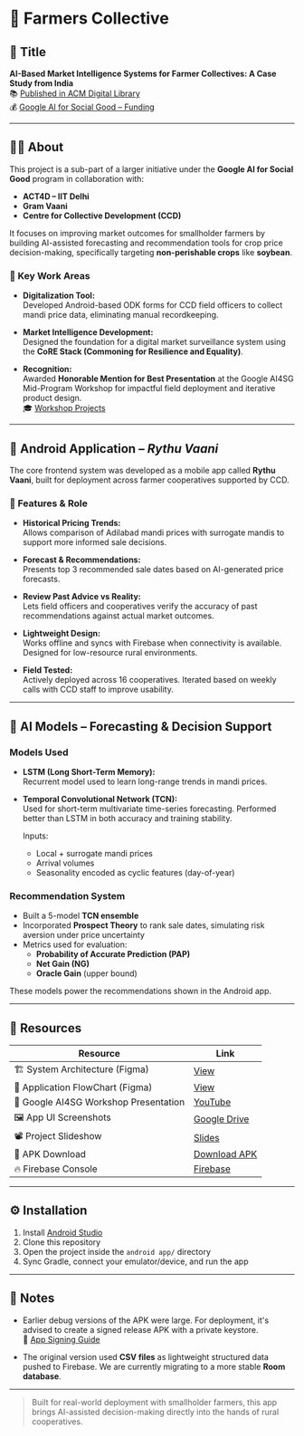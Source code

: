 # 🌾 Farmers Collective

## 📘 Title  
**AI-Based Market Intelligence Systems for Farmer Collectives: A Case Study from India**  
📚 [Published in ACM Digital Library](https://dl.acm.org/doi/10.1145/3609262)  
💰 [Google AI for Social Good – Funding](https://drive.google.com/file/d/1pkqTaaMOIHWkB5ayBQtXoK61rBnOsAx0/view)

---

## 🧑‍🔬 About

This project is a sub-part of a larger initiative under the **Google AI for Social Good** program in collaboration with:

- **ACT4D – IIT Delhi**
- **Gram Vaani**
- **Centre for Collective Development (CCD)**

It focuses on improving market outcomes for smallholder farmers by building AI-assisted forecasting and recommendation tools for crop price decision-making, specifically targeting **non-perishable crops** like **soybean**.

### 🔨 Key Work Areas

- **Digitalization Tool:**  
  Developed Android-based ODK forms for CCD field officers to collect mandi price data, eliminating manual recordkeeping.

- **Market Intelligence Development:**  
  Designed the foundation for a digital market surveillance system using the **CoRE Stack (Commoning for Resilience and Equality)**.

- **Recognition:**  
  Awarded **Honorable Mention for Best Presentation** at the Google AI4SG Mid-Program Workshop for impactful field deployment and iterative product design.  
  🎓 [Workshop Projects](https://sites.google.com/view/aiforsocialgoodworkshop/2021-projects/ai4sg-workshop-7-10-feb-22)

---

## 📱 Android Application – *Rythu Vaani*

The core frontend system was developed as a mobile app called **Rythu Vaani**, built for deployment across farmer cooperatives supported by CCD.

### 🔧 Features & Role

- **Historical Pricing Trends:**  
  Allows comparison of Adilabad mandi prices with surrogate mandis to support more informed sale decisions.

- **Forecast & Recommendations:**  
  Presents top 3 recommended sale dates based on AI-generated price forecasts.

- **Review Past Advice vs Reality:**  
  Lets field officers and cooperatives verify the accuracy of past recommendations against actual market outcomes.

- **Lightweight Design:**  
  Works offline and syncs with Firebase when connectivity is available. Designed for low-resource rural environments.

- **Field Tested:**  
  Actively deployed across 16 cooperatives. Iterated based on weekly calls with CCD staff to improve usability.

---

## 🧠 AI Models – Forecasting & Decision Support

### Models Used

- **LSTM (Long Short-Term Memory):**  
  Recurrent model used to learn long-range trends in mandi prices.

- **Temporal Convolutional Network (TCN):**  
  Used for short-term multivariate time-series forecasting. Performed better than LSTM in both accuracy and training stability.

  Inputs:
  - Local + surrogate mandi prices
  - Arrival volumes
  - Seasonality encoded as cyclic features (day-of-year)

### Recommendation System

- Built a 5-model **TCN ensemble**
- Incorporated **Prospect Theory** to rank sale dates, simulating risk aversion under price uncertainty
- Metrics used for evaluation:
  - **Probability of Accurate Prediction (PAP)**
  - **Net Gain (NG)**
  - **Oracle Gain** (upper bound)

These models power the recommendations shown in the Android app.

---

## 🔗 Resources

| Resource                            | Link |
|-------------------------------------|------|
| 🏗️ System Architecture (Figma)          | [View](https://www.figma.com/file/FxrJba3VazzLoQwDRo8qkZ/CCD-App) |
| 🔁 Application FlowChart (Figma)       | [View](https://www.figma.com/file/XqE6NrQ4jf9Hglowd6YjBA/FlowChart) |
| 🎥 Google AI4SG Workshop Presentation | [YouTube](https://www.youtube.com/watch?v=CBejp1uK55c&t=1835s) |
| 🖼️ App UI Screenshots                 | [Google Drive](https://drive.google.com/file/d/1Lhp8tbWW9vtFGcLZf8ANXB4qR5ED-4Kz/view?usp=sharing) |
| 📽️ Project Slideshow                  | [Slides](https://docs.google.com/presentation/d/1aJQr4w4535DM4W9SDmgYJvEZIvhNGMgpx35XLd3NYpc/edit?usp=sharing) |
| 📱 APK Download                      | [Download APK](https://drive.google.com/file/d/1r8o56TbB2xRj05T3IODPna4LZyfbWrDG/view?usp=sharing) |
| 🔥 Firebase Console                  | [Firebase](https://console.firebase.google.com/u/1/project/appccd-6ee6a/overview) |

---

## ⚙️ Installation

1. Install [Android Studio](https://developer.android.com/studio)
2. Clone this repository
3. Open the project inside the `android app/` directory
4. Sync Gradle, connect your emulator/device, and run the app

---

## 🧾 Notes

- Earlier debug versions of the APK were large. For deployment, it's advised to create a signed release APK with a private keystore.  
  🔐 [App Signing Guide](https://developer.android.com/studio/publish/app-signing)

- The original version used **CSV files** as lightweight structured data pushed to Firebase. We are currently migrating to a more stable **Room database**.

---

> Built for real-world deployment with smallholder farmers, this app brings AI-assisted decision-making directly into the hands of rural cooperatives.
